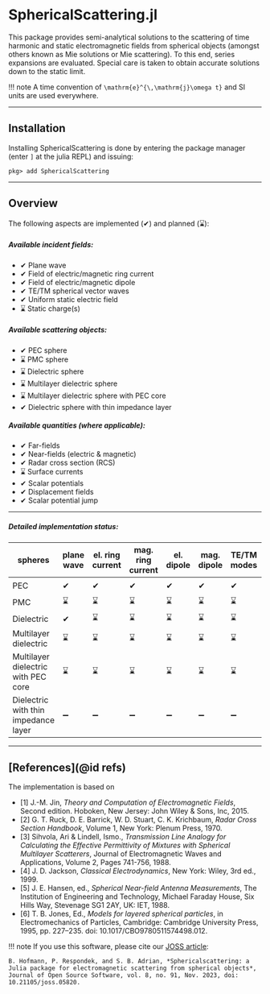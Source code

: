 
# SphericalScattering.jl

This package provides semi-analytical solutions to the scattering of time harmonic and static electromagnetic fields from spherical objects (amongst others known as Mie solutions or Mie scattering). 
To this end, series expansions are evaluated. Special care is taken to obtain accurate solutions down to the static limit.

!!! note
    A time convention of ``\mathrm{e}^{\,\mathrm{j}\omega t}`` and SI units are used everywhere.


---
## Installation

Installing SphericalScattering is done by entering the package manager (enter `]` at the julia REPL) and issuing:

```
pkg> add SphericalScattering 
```


---
## Overview

The following aspects are implemented (✔) and planned (⌛):

##### Available incident fields:
- ✔ Plane wave
- ✔ Field of electric/magnetic ring current
- ✔ Field of electric/magnetic dipole
- ✔ TE/TM spherical vector waves
- ✔ Uniform static electric field
- ⌛ Static charge(s)

##### Available scattering objects:
- ✔ PEC sphere
- ⌛ PMC sphere
- ⌛ Dielectric sphere 
- ⌛ Multilayer dielectric sphere 
- ⌛ Multilayer dielectric sphere with PEC core 
- ✔ Dielectric sphere with thin impedance layer

##### Available quantities (where applicable):
- ✔ Far-fields
- ✔ Near-fields (electric & magnetic)
- ✔ Radar cross section (RCS)
- ⌛ Surface currents
- ✔ Scalar potentials 
- ✔ Displacement fields 
- ✔ Scalar potential jump 

---
##### Detailed implementation status:

| spheres                              | plane wave | el. ring current | mag. ring current | el. dipole | mag. dipole | TE/TM modes | uniform static field | static charge(s) |
|--------------------------------------|------------|------------------|-------------------|------------|-------------|-------------|----------------------|------------------|
| PEC                                  |      ✔     |        ✔         |         ✔         |      ✔     |       ✔     |      ✔      |           ✔          |        ⌛         |
| PMC                                  |      ⌛     |        ⌛         |         ⌛         |      ⌛     |       ⌛     |      ⌛      |           ⌛          |        ⌛        |
| Dielectric                           |      ✔     |        ⌛         |         ⌛         |      ⌛     |       ⌛     |      ⌛      |           ✔          |        ⌛        |
| Multilayer dielectric                |      ⌛     |        ⌛         |         ⌛         |      ⌛     |       ⌛     |      ⌛      |           ✔          |        ⌛        |
| Multilayer dielectric with PEC core  |      ⌛     |        ⌛         |         ⌛         |      ⌛     |       ⌛     |      ⌛      |           ✔          |        ⌛        |
| Dielectric with thin impedance layer |      ➖     |        ➖         |         ➖         |      ➖     |       ➖    |      ➖      |           ✔          |        ➖        |




---
## [References](@id refs)

The implementation is based on
- [1] J.-M. Jin, *Theory and Computation of Electromagnetic Fields*, Second edition. Hoboken, New Jersey: John Wiley & Sons, Inc, 2015.
- [2] G. T. Ruck, D. E. Barrick, W. D. Stuart, C. K. Krichbaum, *Radar Cross Section Handbook*, Volume 1, New York: Plenum Press, 1970.
- [3] Sihvola, Ari & Lindell, Ismo., *Transmission Line Analogy for Calculating the Effective Permittivity of Mixtures with Spherical Multilayer Scatterers*, Journal of Electromagnetic Waves and Applications, Volume 2, Pages 741-756, 1988.
- [4] J. D. Jackson, *Classical Electrodynamics*, New York: Wiley, 3rd ed., 1999.
- [5] J. E. Hansen, ed., *Spherical Near-field Antenna Measurements*, The Institution of Engineering and Technology, Michael Faraday House, Six Hills Way, Stevenage SG1 2AY, UK: IET, 1988.
- [6] T. B. Jones, Ed., *Models for layered spherical particles*, in Electromechanics of Particles, Cambridge: Cambridge University Press, 1995, pp. 227–235. doi: 10.1017/CBO9780511574498.012.

!!! note
    If you use this software, please cite our [JOSS article](https://doi.org/10.21105/joss.05820):

    B. Hofmann, P. Respondek, and S. B. Adrian, *Sphericalscattering: a Julia package for electromagnetic scattering from spherical objects*, Journal of Open Source Software, vol. 8, no. 91, Nov. 2023, doi: 10.21105/joss.05820.